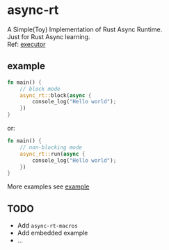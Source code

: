 # async-rt
A Simple(Toy) Implementation of Rust Async Runtime.  
Just for Rust Async learning.  
Ref: [executor](https://github.com/richardanaya/executor)  

## example
```Rust
fn main() {
    // block mode
    async_rt::block(async {
        console_log("Hello world");
    })
}
```
or:  
```Rust
fn main() {
    // non-blocking mode
    async_rt::run(async {
        console_log("Hello world");
    })
}
```
More examples see [example](https://github.com/SKTT1Ryze/async-rt/blob/main/example/src/main.rs)  

## TODO
+ Add `async-rt-macros`
+ Add embedded example
+ ...